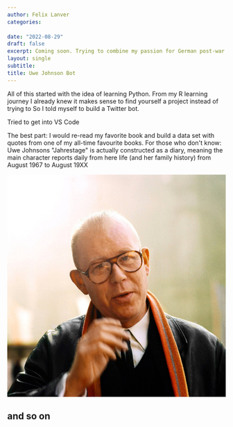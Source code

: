 ```yaml
---
author: Felix Lanver
categories: 

date: "2022-08-29"
draft: false
excerpt: Coming soon. Trying to combine my passion for German post-war literature, social media and coding, I am working on building a Twitter bot that sends automized snippets from Uwe Johnsons magnum opus "Jahrestage" (Anniversaries).
layout: single
subtitle: 
title: Uwe Johnson Bot 
---
```


All of this started with the idea of learning Python. From my R learning journey I already knew it makes sense to find yourself a project instead of trying to 
So I told myself to build a Twitter bot.

Tried to get into VS Code

The best part: I would re-read my favorite book and build a data set with quotes from one of my all-time favourite books.
For those who don't know: Uwe Johnsons "Jahrestage" is actually constructed as a diary, meaning the main character reports daily from here life (and her family history) from August 1967 to August 19XX

![](uwe-johnson-1974.jpeg)

## and so on


